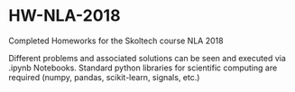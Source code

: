 # HW-NLA-2018
Completed Homeworks for the Skoltech course NLA 2018

Different problems and associated solutions can be seen and executed via .ipynb Notebooks.
Standard python libraries for scientific computing are required (numpy, pandas, scikit-learn, signals, etc.)
